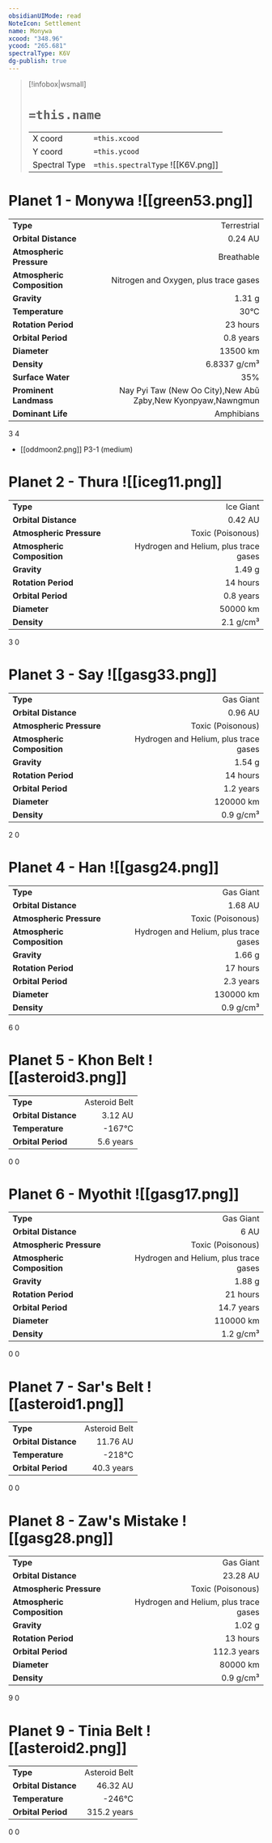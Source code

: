 ```yaml
---
obsidianUIMode: read
NoteIcon: Settlement
name: Monywa
xcood: "348.96"
ycood: "265.681"
spectralType: K6V
dg-publish: true
---
```

> [!infobox|wsmall]
> # `=this.name`
> | | |
> | - | - |
> | X coord | `=this.xcood` |
> | Y coord| `=this.ycood` |
> | Spectral Type | `=this.spectralType` ![[K6V.png]] |

# Planet 1 - Monywa ![[green53.png]]
|                             |                           |
| --------------------------- | -------------------------:|
| **Type**                    |             Terrestrial |
| **Orbital Distance**        |   0.24 AU |
| **Atmospheric Pressure**    |       Breathable |
| **Atmospheric Composition** |      Nitrogen and Oxygen, plus trace gases |
| **Gravity**                 |        1.31 g |
| **Temperature**             |    30°C |
| **Rotation Period**         |  23 hours |
| **Orbital Period** | 0.8 years |
| **Diameter**                |      13500 km | 
| **Density**                 |    6.8337 g/cm³ |
| **Surface Water**           |           35% | 
| **Prominent Landmass**      |         Nay Pyi Taw (New Oo City),New Abū Z̧aby,New Kyonpyaw,Nawngmun | 
| **Dominant Life**           |         Amphibians |



3
4

- [[oddmoon2.png]] P3-1 (medium)

# Planet 2 - Thura ![[iceg11.png]]
|                             |                           |
| --------------------------- | -------------------------:|
| **Type**                    |             Ice Giant |
| **Orbital Distance**        |   0.42 AU |
| **Atmospheric Pressure**    |       Toxic (Poisonous) |
| **Atmospheric Composition** |      Hydrogen and Helium, plus trace gases |
| **Gravity**                 |        1.49 g |
| **Rotation Period**         |  14 hours |
| **Orbital Period** | 0.8 years |
| **Diameter**                |      50000 km | 
| **Density**                 |    2.1 g/cm³ |



3
0



# Planet 3 - Say ![[gasg33.png]]
|                             |                           |
| --------------------------- | -------------------------:|
| **Type**                    |             Gas Giant |
| **Orbital Distance**        |   0.96 AU |
| **Atmospheric Pressure**    |       Toxic (Poisonous) |
| **Atmospheric Composition** |      Hydrogen and Helium, plus trace gases |
| **Gravity**                 |        1.54 g |
| **Rotation Period**         |  14 hours |
| **Orbital Period** | 1.2 years |
| **Diameter**                |      120000 km | 
| **Density**                 |    0.9 g/cm³ |



2
0



# Planet 4 - Han ![[gasg24.png]]
|                             |                           |
| --------------------------- | -------------------------:|
| **Type**                    |             Gas Giant |
| **Orbital Distance**        |   1.68 AU |
| **Atmospheric Pressure**    |       Toxic (Poisonous) |
| **Atmospheric Composition** |      Hydrogen and Helium, plus trace gases |
| **Gravity**                 |        1.66 g |
| **Rotation Period**         |  17 hours |
| **Orbital Period** | 2.3 years |
| **Diameter**                |      130000 km | 
| **Density**                 |    0.9 g/cm³ |



6
0



# Planet 5 - Khon Belt ![[asteroid3.png]]
|                             |                           |
| --------------------------- | -------------------------:|
| **Type**                    |             Asteroid Belt |
| **Orbital Distance**        |   3.12 AU |
| **Temperature**             |    -167°C |
| **Orbital Period** | 5.6 years |



0
0



# Planet 6 - Myothit ![[gasg17.png]]
|                             |                           |
| --------------------------- | -------------------------:|
| **Type**                    |             Gas Giant |
| **Orbital Distance**        |   6 AU |
| **Atmospheric Pressure**    |       Toxic (Poisonous) |
| **Atmospheric Composition** |      Hydrogen and Helium, plus trace gases |
| **Gravity**                 |        1.88 g |
| **Rotation Period**         |  21 hours |
| **Orbital Period** | 14.7 years |
| **Diameter**                |      110000 km | 
| **Density**                 |    1.2 g/cm³ |



0
0



# Planet 7 - Sar's Belt ![[asteroid1.png]]
|                             |                           |
| --------------------------- | -------------------------:|
| **Type**                    |             Asteroid Belt |
| **Orbital Distance**        |   11.76 AU |
| **Temperature**             |    -218°C |
| **Orbital Period** | 40.3 years |



0
0



# Planet 8 - Zaw's Mistake ![[gasg28.png]]
|                             |                           |
| --------------------------- | -------------------------:|
| **Type**                    |             Gas Giant |
| **Orbital Distance**        |   23.28 AU |
| **Atmospheric Pressure**    |       Toxic (Poisonous) |
| **Atmospheric Composition** |      Hydrogen and Helium, plus trace gases |
| **Gravity**                 |        1.02 g |
| **Rotation Period**         |  13 hours |
| **Orbital Period** | 112.3 years |
| **Diameter**                |      80000 km | 
| **Density**                 |    0.9 g/cm³ |



9
0



# Planet 9 - Tinia Belt ![[asteroid2.png]]
|                             |                           |
| --------------------------- | -------------------------:|
| **Type**                    |             Asteroid Belt |
| **Orbital Distance**        |   46.32 AU |
| **Temperature**             |    -246°C |
| **Orbital Period** | 315.2 years |



0
0



